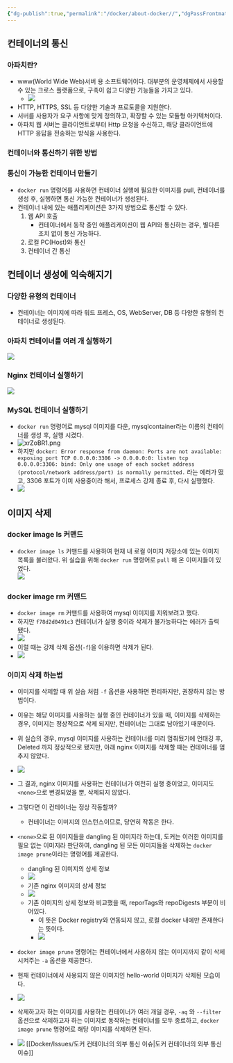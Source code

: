```yaml
---
{"dg-publish":true,"permalink":"/docker/about-docker//","dgPassFrontmatter":true}
---
```


## 컨테이너의 통신

### 아파치란?

-   www(World Wide Web)서버 용 소프트웨어이다. 대부분의 운영체제에서 사용할 수 있는 크로스 플랫폼으로, 구축이 쉽고 다양한 기능들을 가지고 있다.
    -   ![](https://i.imgur.com/h8eqjE6.png)
-   HTTP, HTTPS, SSL 등 다양한 기술과 프로토콜을 지원한다.
-   서버를 사용자가 요구 사항에 맞게 정의하고, 확장할 수 있는 모듈형 아키텍처이다.
-   아파치 웹 서버는 클라이언트로부터 Http 요청을 수신하고, 해당 클라이언트에 HTTP 응답을 전송하는 방식을 사용한다.

### 컨테이너와 통신하기 위한 방법

### 통신이 가능한 컨테이너 만들기

-   `docker run` 명령어를 사용하면 컨테이너 실행에 필요한 이미지를 pull, 컨테이너를 생성 후, 실행하면 통신 가능한 컨테이너가 생성된다.
-   컨테이너 내에 있는 애플리케이션은 3가지 방법으로 통신할 수 있다.
    1.  웹 API 호출
        -   컨테이너에서 동작 중인 애플리케이션이 웹 API와 통신하는 경우, 별다른 조치 없이 통신 가능하다.
    2.  로컬 PC(Host)와 통신
    3.  컨테이너 간 통신

## 컨테이너 생성에 익숙해지기

### 다양한 유형의 컨테이너

-   컨테이너는 이미지에 따라 워드 프레스, OS, WebServer, DB 등 다양한 유형의 컨테이너로 생성된다.

### 아파치 컨테이너를 여러 개 실행하기

![](https://i.imgur.com/UYRKvLq.png)

### Nginx 컨테이너 실행하기

![](https://i.imgur.com/qsc922C.png)

### MySQL 컨테이너 실행하기

-   `docker run` 명령어로 mysql 이미지를 다운, mysqlcontainer라는 이름의 컨테이너를 생성 후, 실행 시켰다.
-   ![xrZoBR1.png](https://i.imgur.com/xrZoBR1.png)
-   하지만 `docker: Error response from daemon: Ports are not available: exposing port TCP 0.0.0.0:3306 -> 0.0.0.0:0: listen tcp 0.0.0.0:3306: bind: Only one usage of each socket address (protocol/network address/port) is normally permitted.` 라는 에러가 떴고, 3306 포트가 이미 사용중이라 해서, 프로세스 강제 종료 후, 다시 실행했다.
-   ![](https://i.imgur.com/eHQIwpB.png)

## 이미지 삭제

### docker image ls 커맨드

-   `docker image ls` 커맨드를 사용하여 현재 내 로컬 이미지 저장소에 있는 이미지 목록을 불러왔다. 위 실습을 위해 `docker run` 명령어로 `pull` 해 온 이미지들이 있었다.  
    ![](https://i.imgur.com/PVpFr1f.png)

### docker image rm 커맨드

-   `docker image rm` 커맨드를 사용하여 mysql 이미지를 지워보려고 했다.
-   하지만 `f78d2d0491c3` 컨테이너가 실행 중이라 삭제가 불가능하다는 에러가 출력 됐다.
-   ![](https://i.imgur.com/3VR0kzQ.png)
-   이럴 때는 강제 삭제 옵션(`-f`)을 이용하면 삭제가 된다.
-   ![](https://i.imgur.com/tyxqfdO.png)

### 이미지 삭제 하는법

-   이미지를 삭제할 때 위 실습 처럼 `-f` 옵션을 사용하면 편리하지만, 권장하지 않는 방법이다.
-   이유는 해당 이미지를 사용하는 실행 중인 컨테이너가 있을 때, 이미지를 삭제하는 경우, 이미지는 정상적으로 삭제 되지만, 컨테이너는 그대로 남아있기 때문이다.
-   위 실습의 경우, mysql 이미지를 사용하는 컨테이너를 미리 멈춰뒀기에 언태깅 후, Deleted 까지 정상적으로 됐지만, 아래 nginx 이미지를 삭제할 때는 컨테이너를 멈추지 않았다.
-   ![](https://i.imgur.com/OV3oFiN.png)
    
-   그 결과, nginx 이미지를 사용하는 컨테이너가 여전히 실행 중이었고, 이미지도 `<none>`으로 변경되었을 뿐, 삭제되지 않았다.
-   그렇다면 이 컨테이너는 정상 작동할까?
    -   컨테이너는 이미지의 인스턴스이므로, 당연히 작동은 한다.
-   `<none>`으로 된 이미지들을 dangling 된 이미지라 하는데, 도커는 이러한 이미지를 필요 없는 이미지라 판단하여, dangling 된 모든 이미지들을 삭제하는 `docker image prune`이라는 명령어를 제공한다.
    -   dangling 된 이미지의 상세 정보
    -   ![](https://i.imgur.com/kMyyBFX.png)
    -   기존 nginx 이미지의 상세 정보
    -   ![](https://i.imgur.com/1kPt8DB.png)
    -   기존 이미지의 상세 정보와 비교했을 때, reporTags와 repoDigests 부분이 비어있다.
        -   이 뜻은 Docker registry와 연동되지 않고, 로컬 docker 내에만 존재한다는 뜻이다.
        -   ![](https://i.imgur.com/9Kh89lc.png)
-   `docker image prune` 명령어는 컨테이너에서 사용하지 않는 이미지까지 같이 삭제 시켜주는 `-a` 옵션을 제공한다.
-   현재 컨테이너에서 사용되지 않은 이미지인 hello-world 이미지가 삭제된 모습이다.
-   ![](https://i.imgur.com/fWImU3r.png)
    
-   삭제하고자 하는 이미지를 사용하는 컨테이너가 여러 개일 경우, `-aq` 와 `--filter`옵션으로 삭제하고자 하는 이미지로 동작하는 컨테이너를 모두 종료하고, `docker image prune` 명령어로 해당 이미지를 삭제하면 된다.
-   ![](https://i.imgur.com/tq4Jhsc.png)
[[Docker/Issues/도커 컨테이너의 외부 통신 이슈\|도커 컨테이너의 외부 통신 이슈]]